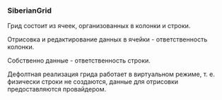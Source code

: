 ﻿### SiberianGrid

Грид состоит из ячеек, организованных в колонки и строки.

Отрисовка и редактирование данных в ячейки - ответственность колонки.

Собственно данные - ответственность строки.

Дефолтная реализация грида работает в виртуальном режиме, т. е. физически строки не создаются, данные для отрисовки предоставляются провайдером.
